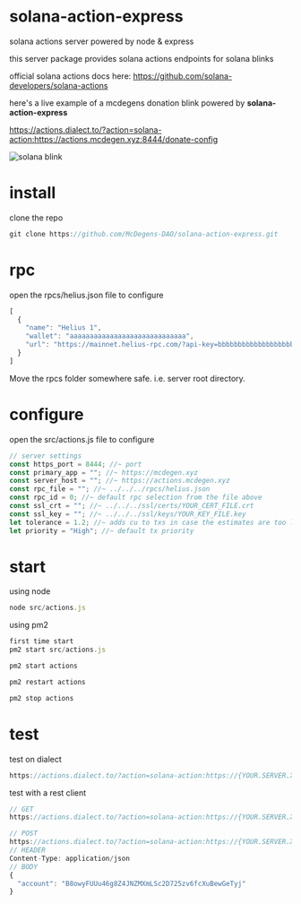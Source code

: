 # solana-action-express
solana actions server powered by node & express

this server package provides solana actions endpoints for solana blinks

official solana actions docs here: https://github.com/solana-developers/solana-actions

here's a live example of a mcdegens donation blink powered by **solana-action-express**

https://actions.dialect.to/?action=solana-action:https://actions.mcdegen.xyz:8444/donate-config

![solana blink](https://github.com/McDegens-DAO/solana-action-express/blob/main/blink.png)

# install
clone the repo
```javascript
git clone https://github.com/McDegens-DAO/solana-action-express.git
```

# rpc
open the rpcs/helius.json file to configure
```javascript
[
  {
    "name": "Helius 1",
    "wallet": "aaaaaaaaaaaaaaaaaaaaaaaaaaaaa",
    "url": "https://mainnet.helius-rpc.com/?api-key=bbbbbbbbbbbbbbbbbbbbbbbbbb"
  }
]
```
Move the rpcs folder somewhere safe. i.e. server root directory.

# configure
open the src/actions.js file to configure
```javascript
// server settings
const https_port = 8444; //~ port 
const primary_app = ""; //~ https://mcdegen.xyz
const server_host = ""; //~ https://actions.mcdegen.xyz
const rpc_file = ""; //~ ../../../rpcs/helius.json
const rpc_id = 0; //~ default rpc selection from the file above
const ssl_crt = ""; //~ ../../../ssl/certs/YOUR_CERT_FILE.crt
const ssl_key = ""; //~ ../../../ssl/keys/YOUR_KEY_FILE.key
let tolerance = 1.2; //~ adds cu to txs in case the estimates are too low
let priority = "High"; //~ default tx priority
```
# start
using node
```javascript
node src/actions.js
```
using pm2
```javascript
first time start
pm2 start src/actions.js
```
```javascript
pm2 start actions
```
```javascript
pm2 restart actions
```
```javascript
pm2 stop actions
```

# test
test on dialect
```javascript
https://actions.dialect.to/?action=solana-action:https://{YOUR.SERVER.XYZ}:8444/donate-config
```
test with a rest client
```javascript
// GET
https://actions.dialect.to/?action=solana-action:https://{YOUR.SERVER.XYZ}:8444/donate-config
```
```javascript
// POST
https://actions.dialect.to/?action=solana-action:https://{YOUR.SERVER.XYZ}:8444/donate-build?amount=0.0001
// HEADER
Content-Type: application/json
// BODY
{
  "account": "B8owyFUUu46g8Z4JNZMXmLSc2D725zv6fcXuBewGeTyj"
}
```




